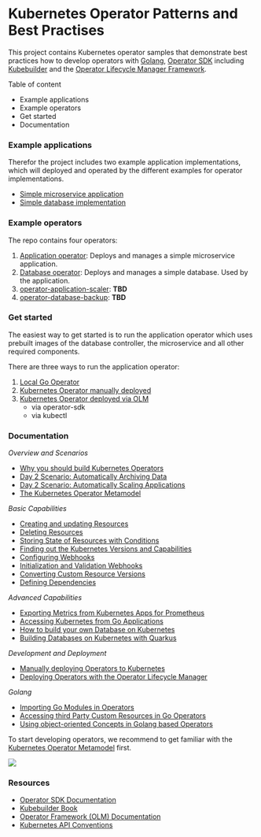 # Kubernetes Operator Patterns and Best Practises

This project contains Kubernetes operator samples that demonstrate best practices how to develop operators with [Golang](https://go.dev/), [Operator SDK](https://sdk.operatorframework.io/) including [Kubebuilder](https://github.com/kubernetes-sigs/kubebuilder) and the [Operator Lifecycle Manager Framework](https://operatorframework.io/).

Table of content

* Example applications
* Example operators
* Get started
* Documentation

### Example applications

Therefor the project includes two example application implementations, which will deployed and operated by the different examples for operator implementations.

* [Simple microservice application](simple-microservice/README.md)
* [Simple database implementation](database-service/README.md)

### Example operators

The repo contains four operators:

1) [Application operator](operator-application/README.md): Deploys and manages a simple microservice application.
2) [Database operator](operator-database/README.md): Deploys and manages a simple database. Used by the application.
3) [operator-application-scaler](operator-application-scaler/README.md): **TBD**
4) [operator-database-backup](operator-database-backup/README.md): **TBD**


### Get started

The easiest way to get started is to run the application operator which uses prebuilt images of the database controller, the microservice and all other required components.

There are three ways to run the application operator:

1) [Local Go Operator](documentation/SetupLocal.md) 
2) [Kubernetes Operator manually deployed](documentation/SetupManualDeployment.md)
3) [Kubernetes Operator deployed via OLM](documentation/SetupDeploymentViaOLM.md)
    * via operator-sdk
    * via kubectl

### Documentation

*Overview and Scenarios*

* [Why you should build Kubernetes Operators](http://heidloff.net/article/why-you-should-build-kubernetes-operators/)
* [Day 2 Scenario: Automatically Archiving Data](http://heidloff.net/article/automatically-archiving-data-kubernetes-operators/)
* [Day 2 Scenario: Automatically Scaling Applications](http://heidloff.net/article/scaling-applications-automatically-operators/)
* [The Kubernetes Operator Metamodel](http://heidloff.net/article/the-kubernetes-operator-metamodel/)

*Basic Capabilities*

* [Creating and updating Resources](http://heidloff.net/article/updating-resources-kubernetes-operators/)
* [Deleting Resources](http://heidloff.net/article/deleting-resources-kubernetes-operators/)
* [Storing State of Resources with Conditions](http://heidloff.net/article/storing-state-status-kubernetes-resources-conditions-operators-go/)
* [Finding out the Kubernetes Versions and Capabilities](http://heidloff.net/article/finding-kubernetes-version-capabilities-operators/)
* [Configuring Webhooks](http://heidloff.net/article/configuring-webhooks-kubernetes-operators/)
* [Initialization and Validation Webhooks](http://heidloff.net/article/developing-initialization-validation-webhooks-kubernetes-operators/)
* [Converting Custom Resource Versions](http://heidloff.net/article/converting-custom-resource-versions-kubernetes-operators/)
* [Defining Dependencies](http://heidloff.net/article/defining-dependencies-kubernetes-operators/)

*Advanced Capabilities*

* [Exporting Metrics from Kubernetes Apps for Prometheus](http://heidloff.net/article/exporting-metrics-kubernetes-applications-prometheus/)
* [Accessing Kubernetes from Go Applications](http://heidloff.net/article/accessing-kubernetes-from-go-applications/)
* [How to build your own Database on Kubernetes](http://heidloff.net/article/how-to-build-your-own-database-on-kubernetes/)
* [Building Databases on Kubernetes with Quarkus](http://heidloff.net/quarkus/building-databases-kubernetes-quarkus/)

*Development and Deployment*

* [Manually deploying Operators to Kubernetes](http://heidloff.net/article/manually-deploying-operators-to-kubernetes/)
* [Deploying Operators with the Operator Lifecycle Manager](http://heidloff.net/article/deploying-operators-operator-lifecycle-manager-olm/)

*Golang*

* [Importing Go Modules in Operators](http://heidloff.net/article/importing-go-modules-kubernetes-operators/)
* [Accessing third Party Custom Resources in Go Operators](http://heidloff.net/article/accessing-third-party-custom-resources-go-operators/)
* [Using object-oriented Concepts in Golang based Operators](http://heidloff.net/article/object-oriented-concepts-golang/)



To start developing operators, we recommend to get familiar with the [Kubernetes Operator Metamodel](http://heidloff.net/article/the-kubernetes-operator-metamodel/) first.

<img src="documentation/OperatorMetamodel.png" />

### Resources

* [Operator SDK Documentation](https://sdk.operatorframework.io/docs/overview/)
* [Kubebuilder Book](https://book.kubebuilder.io/)
* [Operator Framework (OLM) Documentation](https://olm.operatorframework.io/docs/)
* [Kubernetes API Conventions](https://github.com/kubernetes/community/blob/master/contributors/devel/sig-architecture/api-conventions.md)